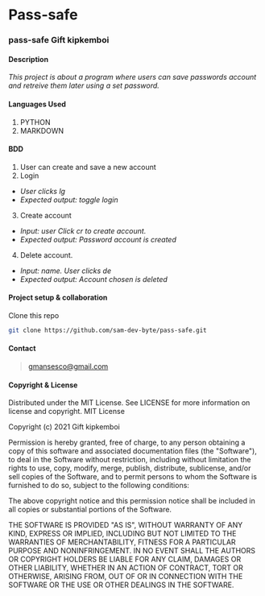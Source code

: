 # Pass-safe

### **pass-safe** Gift kipkemboi
#### **Description**
*This project is about a program where users can save passwords account and retreive them later using a set password.*

#### **Languages Used**
1. PYTHON 
2. MARKDOWN

#### **BDD**
1. User can create and save a new account
2. Login
* _User clicks lg_
* _Expected output: toggle login_
3. Create account
* _Input: user Click cr to create account._
* _Expected output:  Password account is created_
4. Delete account.
* _Input: name. User clicks  de_
* _Expected output: Account chosen is deleted_ 

#### **Project setup & collaboration**
Clone this repo
```sh
git clone https://github.com/sam-dev-byte/pass-safe.git
```

#### **Contact**
>gmansesco@gmail.com <br>


#### **Copyright & License**
Distributed under the MIT License. See LICENSE for more information on license and copyright. 
MIT License

Copyright (c) 2021 Gift kipkemboi

Permission is hereby granted, free of charge, to any person obtaining a copy
of this software and associated documentation files (the "Software"), to deal
in the Software without restriction, including without limitation the rights
to use, copy, modify, merge, publish, distribute, sublicense, and/or sell
copies of the Software, and to permit persons to whom the Software is
furnished to do so, subject to the following conditions:

The above copyright notice and this permission notice shall be included in all
copies or substantial portions of the Software.

THE SOFTWARE IS PROVIDED "AS IS", WITHOUT WARRANTY OF ANY KIND, EXPRESS OR
IMPLIED, INCLUDING BUT NOT LIMITED TO THE WARRANTIES OF MERCHANTABILITY,
FITNESS FOR A PARTICULAR PURPOSE AND NONINFRINGEMENT. IN NO EVENT SHALL THE
AUTHORS OR COPYRIGHT HOLDERS BE LIABLE FOR ANY CLAIM, DAMAGES OR OTHER
LIABILITY, WHETHER IN AN ACTION OF CONTRACT, TORT OR OTHERWISE, ARISING FROM,
OUT OF OR IN CONNECTION WITH THE SOFTWARE OR THE USE OR OTHER DEALINGS IN THE
SOFTWARE.

